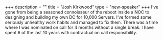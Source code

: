 +++
description = ""
title = "Josh Kirkwood"
type = "new-speaker"
+++
I’ve gone from being a seasoned connoisseur of the reboot inside a NOC to designing and building my own DC for 10,000 Servers. I’ve formed some seriously unhealthy work habits and managed to fix them. There was a time where I was nominated on call for 4 months without a single break. I have spent 8 of the last 10 years with contractual on call responsibility.